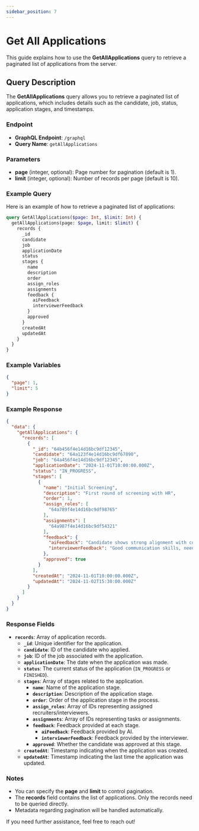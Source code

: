 ```yaml
---
sidebar_position: 7
---
```


# Get All Applications

This guide explains how to use the **GetAllApplications** query to retrieve a paginated list of applications from the server.

## Query Description

The **GetAllApplications** query allows you to retrieve a paginated list of applications, which includes details such as the candidate, job, status, application stages, and timestamps.

### Endpoint

- **GraphQL Endpoint**: `/graphql`
- **Query Name**: `getAllApplications`

### Parameters

- **page** (integer, optional): Page number for pagination (default is 1).
- **limit** (integer, optional): Number of records per page (default is 10).

### Example Query

Here is an example of how to retrieve a paginated list of applications:

```graphql
query GetAllApplications($page: Int, $limit: Int) {
  getAllApplications(page: $page, limit: $limit) {
    records {
      _id
      candidate
      job
      applicationDate
      status
      stages {
        name
        description
        order
        assign_roles
        assignments
        feedback {
          aiFeedback
          interviewerFeedback
        }
        approved
      }
      createdAt
      updatedAt
    }
  }
}
```

### Example Variables

```json
{
  "page": 1,
  "limit": 5
}
```

### Example Response

```json
{
  "data": {
    "getAllApplications": {
      "records": [
        {
          "_id": "64b456f4e14d16bc9df12345",
          "candidate": "64a123f4e14d16bc9df67890",
          "job": "64a456f4e14d16bc9df12345",
          "applicationDate": "2024-11-01T10:00:00.000Z",
          "status": "IN_PROGRESS",
          "stages": [
            {
              "name": "Initial Screening",
              "description": "First round of screening with HR",
              "order": 1,
              "assign_roles": [
                "64a789f4e14d16bc9df98765"
              ],
              "assignments": [
                "64a987f4e14d16bc9df54321"
              ],
              "feedback": {
                "aiFeedback": "Candidate shows strong alignment with company culture.",
                "interviewerFeedback": "Good communication skills, needs improvement in technical knowledge."
              },
              "approved": true
            }
          ],
          "createdAt": "2024-11-01T10:00:00.000Z",
          "updatedAt": "2024-11-02T15:30:00.000Z"
        }
      ]
    }
  }
}
```

### Response Fields

- **`records`**: Array of application records.
  - **`_id`**: Unique identifier for the application.
  - **`candidate`**: ID of the candidate who applied.
  - **`job`**: ID of the job associated with the application.
  - **`applicationDate`**: The date when the application was made.
  - **`status`**: The current status of the application (`IN_PROGRESS` or `FINISHED`).
  - **`stages`**: Array of stages related to the application.
    - **`name`**: Name of the application stage.
    - **`description`**: Description of the application stage.
    - **`order`**: Order of the application stage in the process.
    - **`assign_roles`**: Array of IDs representing assigned recruiters/interviewers.
    - **`assignments`**: Array of IDs representing tasks or assignments.
    - **`feedback`**: Feedback provided at each stage.
      - **`aiFeedback`**: Feedback provided by AI.
      - **`interviewerFeedback`**: Feedback provided by the interviewer.
    - **`approved`**: Whether the candidate was approved at this stage.
  - **`createdAt`**: Timestamp indicating when the application was created.
  - **`updatedAt`**: Timestamp indicating the last time the application was updated.

### Notes

- You can specify the **page** and **limit** to control pagination.
- The **records** field contains the list of applications. Only the records need to be queried directly.
- Metadata regarding pagination will be handled automatically.

If you need further assistance, feel free to reach out!

